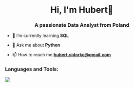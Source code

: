 <h1 align="center">Hi, I'm Hubert👋</h1>
<h3 align="center">A passionate Data Analyst from Poland</h3>

- 🌱 I’m currently learning **SQL**

- 💬 Ask me about **Python**

- 📫 How to reach me **hubert.sidorko@gmail.com**

<h3 align="left">Languages and Tools:</h3>
<img src="https://skillicons.dev/icons?i=py">
